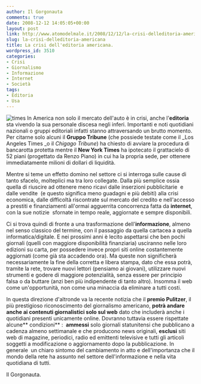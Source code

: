```yaml
---
author: Il Gorgonauta
comments: true
date: 2008-12-12 14:05:05+00:00
layout: post
link: http://www.atomodelmale.it/2008/12/12/la-crisi-delleditoria-americana/
slug: la-crisi-delleditoria-americana
title: La crisi dell'editoria americana.
wordpress_id: 3510
categories:
- Crisi
- Giornalismo
- Informazione
- Internet
- Società
tags:
- Editoria
- Usa
---
```


![times](http://www.atomodelmale.it/wp-content/uploads/2008/12/times-300x190.jpg) In America non solo il mercato dell'auto è in crisi, anche l'**editoria** sta vivendo la sua personale discesa negli inferi. Importanti e noti quotidiani nazionali o gruppi editoriali infatti stanno attraversando un brutto momento. Per citarne solo alcuni il **Gruppo Tribune** (che possiede testate come il _Los Angeles Times _o il _Chigago Tribune_) ha chiesto di avviare la procedura di bancarotta protetta mentre il **New York Times** ha ipotecato il grattacielo di 52 piani  (progettato da Renzo Piano) in cui ha la propria sede, per ottenere immediatamente milioni di dollari di liquidità.

Mentre si teme un effetto domino nel settore ci si interroga sulle cause di tanto sfacelo, molteplici ma tra loro collegate. Dalla più semplice ossia quella di riuscire ad ottenere meno ricavi dalle inserzioni pubblicitarie  e dalle vendite  (e questo significa meno guadagni e più debiti) alla crisi economica, dalle difficoltà riscontrate sul mercato del credito e nell'accesso a prestiti e finanziamenti all'ormai agguerrita concorrenza fatta da **internet**, con la sue notizie  sfornate in tempo reale, aggiornate e sempre disponibili.

<!-- more -->


Ci si trova quindi di fronte a una trasformazione dell'**informazione**, almeno nel senso classico del termine, con il passaggio da quella cartacea a quella informatica/digitale. E nei prossimi anni è lecito aspettarsi che ben pochi giornali (quelli con maggiore disponibilità finanziaria) usciranno nelle loro edizioni su carta, per possedere invece propri siti online costantemente aggiornati (come già sta accadendo ora). Ma queste non significherà necessariamente la fine della corretta e libera stampa, dato che essa potrà, tramite la rete, trovare nuovi lettori (pensiamo ai giovani), utilizzare nuovi strumenti e godere di maggiore potenzialità, senza essere per principio falsa o da buttare (anzi ben più indipendente di tanto altro). Insomma il web come un'opportunità, non come una minaccia da eliminare a tutti costi.

In questa direzione d'altronde va la recente notizia che il **premio Pulitzer**, il più prestigioso riconoscimento del giornalismo americano, **potrà andare anche ai contenuti giornalistici solo sul web** dato che includerà anche i quotidiani presenti unicamente online. Dovranno tuttavia essere rispettate alcune** condizioni** :  **ammessi** solo giornali statunitensi che pubblicano a cadenza almeno settimanale e che producono news originali, **esclusi** siti web di magazine, periodici, radio ed emittenti televisive e tutti gli articoli soggetti a modificazione o aggiornamento dopo la pubblicazione. In generale  un chiaro sintomo del cambiamento in atto e dell'importanza che il mondo della rete ha assunto nel settore dell'informazione e nella vita quotidiana di tutti.

Il Gorgonauta.
